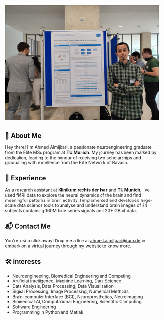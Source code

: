 # ![Ahmed Almijbari](photo.jpg)

## 🌟 About Me

Hey there! I'm Ahmed Almijbari, a passionate neuroengineering graduate from the Elite MSc program at **TU Munich**. My journey has been marked by dedication, leading to the honour of receiving two scholarships and graduating with excellence from the Elite Network of Bavaria.

## 🚀 Experience

As a research assistant at **Klinikum rechts der Isar** and **TU Munich**, I've used fMRI data to explore the neural dynamics of the brain and find meaningful patterns in brain activity. I implemented and developed large-scale data science tools to analyse and understand brain images of 24 subjects containing 160M time series signals and 20+ GB of data.



## 📬 Contact Me

You're just a click away! Drop me a line at [ahmed.almijbari@tum.de](mailto:ahmed.almijbari@tum.de) or embark on a virtual journey through my [website](https://ahmedalmijbari.github.io) to know more.

## 🛠️ Interests

- Neuroengineering, Biomedical Engineering  and Computing
- Artificial Intelligence, Machine Learning, Data Science
- Data Analysis, Data Processing, Data Visualization
- Signal Processing, Image Processing, Numerical Methods
- Brain-computer Interface (BCI), Neuroprosthetics, Neuroimaging
- Biomedical AI, Computational Engineering, Scientific Computing
- Software Engineering
- Programming in Python and Matlab
